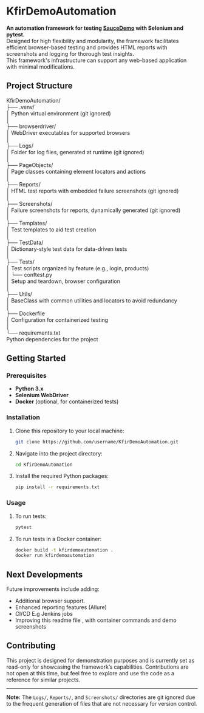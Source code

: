 # KfirDemoAutomation

**An automation framework for testing [SauceDemo](https://www.saucedemo.com/) with Selenium and pytest.**  
Designed for high flexibility and modularity, the framework facilitates efficient browser-based testing and provides HTML reports with screenshots and logging for thorough test insights.  
This framework's infrastructure can support any web-based application with minimal modifications.  

## Project Structure

KfirDemoAutomation/  
├── .venv/  
│       Python virtual environment (git ignored)  
│  
├── browserdriver/  
│       WebDriver executables for supported browsers  
│  
├── Logs/  
│       Folder for log files, generated at runtime (git ignored)  
│  
├── PageObjects/  
│       Page classes containing element locators and actions  
│  
├── Reports/  
│       HTML test reports with embedded failure screenshots (git ignored)  
│  
├── Screenshots/  
│       Failure screenshots for reports, dynamically generated (git ignored)  
│  
├── Templates/  
│       Test templates to aid test creation  
│  
├── TestData/  
│       Dictionary-style test data for data-driven tests  
│  
├── Tests/  
│       Test scripts organized by feature (e.g., login, products)  
│   └── conftest.py  
│       Setup and teardown, browser configuration  
│  
├── Utils/  
│       BaseClass with common utilities and locators to avoid redundancy  
│  
├── Dockerfile  
│       Configuration for containerized testing  
│  
└── requirements.txt  
        Python dependencies for the project  

## Getting Started

### Prerequisites
- **Python 3.x**  
- **Selenium WebDriver**  
- **Docker** (optional, for containerized tests)  

### Installation

1. Clone this repository to your local machine:
    ```bash
    git clone https://github.com/username/KfirDemoAutomation.git
    ```

2. Navigate into the project directory:
    ```bash
    cd KfirDemoAutomation
    ```

3. Install the required Python packages:
    ```bash
    pip install -r requirements.txt
    ```

### Usage

1. To run tests:
    ```bash
    pytest
    ```

2. To run tests in a Docker container:
    ```bash
    docker build -t kfirdemoautomation .
    docker run kfirdemoautomation
    ```

## Next Developments

Future improvements include adding:
- Additional browser support.
- Enhanced reporting features (Allure)
- CI/CD  E.g Jenkins jobs
- Improving this readme file , with container commands and demo screenshots 

## Contributing

This project is designed for demonstration purposes and is currently set as read-only for showcasing the framework’s capabilities. Contributions are not open at this time, but feel free to explore and use the code as a reference for similar projects.

---

**Note:** The `Logs/`, `Reports/`, and `Screenshots/` directories are git ignored due to the frequent generation of files that are not necessary for version control.
